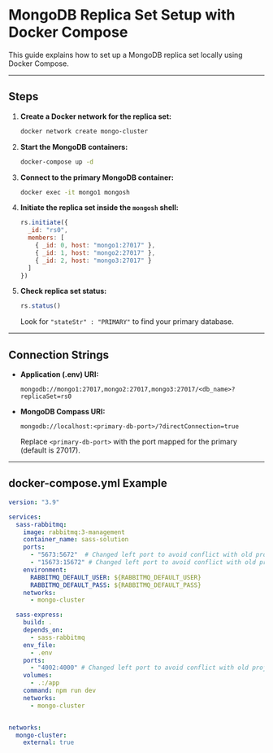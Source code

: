 # MongoDB Replica Set Setup with Docker Compose

This guide explains how to set up a MongoDB replica set locally using Docker Compose.

---

## Steps

1. **Create a Docker network for the replica set:**

    ```bash
    docker network create mongo-cluster
    ```

2. **Start the MongoDB containers:**

    ```bash
    docker-compose up -d
    ```

3. **Connect to the primary MongoDB container:**

    ```bash
    docker exec -it mongo1 mongosh
    ```

4. **Initiate the replica set inside the `mongosh` shell:**

    ```js
    rs.initiate({
      _id: "rs0",
      members: [
        { _id: 0, host: "mongo1:27017" },
        { _id: 1, host: "mongo2:27017" },
        { _id: 2, host: "mongo3:27017" }
      ]
    })
    ```

5. **Check replica set status:**

    ```js
    rs.status()
    ```
    Look for `"stateStr" : "PRIMARY"` to find your primary database.

---

## Connection Strings

- **Application (.env) URI:**
    ```
    mongodb://mongo1:27017,mongo2:27017,mongo3:27017/<db_name>?replicaSet=rs0
    ```

- **MongoDB Compass URI:**
    ```
    mongodb://localhost:<primary-db-port>/?directConnection=true
    ```
    Replace `<primary-db-port>` with the port mapped for the primary (default is 27017).

---

## docker-compose.yml Example

```yaml
version: "3.9"

services:
  sass-rabbitmq:
    image: rabbitmq:3-management
    container_name: sass-solution
    ports:
      - "5673:5672"  # Changed left port to avoid conflict with old project
      - "15673:15672" # Changed left port to avoid conflict with old project
    environment:
      RABBITMQ_DEFAULT_USER: ${RABBITMQ_DEFAULT_USER}
      RABBITMQ_DEFAULT_PASS: ${RABBITMQ_DEFAULT_PASS}
    networks:
      - mongo-cluster

  sass-express:
    build: .
    depends_on:
      - sass-rabbitmq
    env_file:
      - .env
    ports:
      - "4002:4000" # Changed left port to avoid conflict with old project
    volumes:
      - .:/app
    command: npm run dev
    networks:
      - mongo-cluster


networks:
  mongo-cluster:
    external: true
